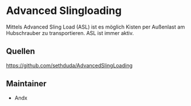 # Advanced Slingloading

Mittels Advanced Sling Load (ASL) ist es möglich Kisten per Außenlast am Hubschrauber zu transportieren. ASL ist immer aktiv.

## Quellen

<https://github.com/sethduda/AdvancedSlingLoading>

## Maintainer

- Andx
